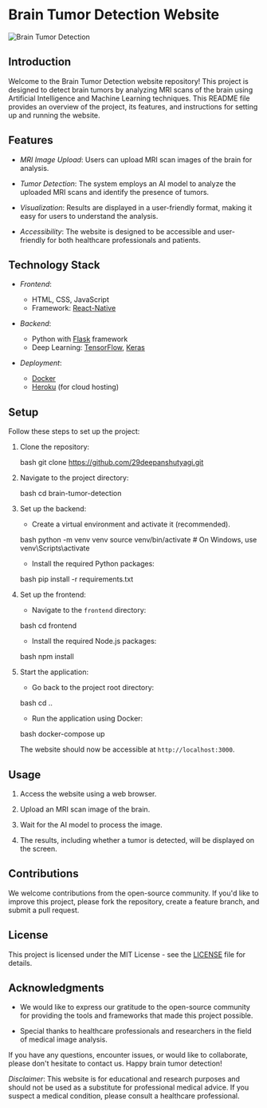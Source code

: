 # Brain Tumor Detection Website

![Brain Tumor Detection](banner.png)

## Introduction

Welcome to the Brain Tumor Detection website repository! This project is designed to detect brain tumors by analyzing MRI scans of the brain using Artificial Intelligence and Machine Learning techniques. This README file provides an overview of the project, its features, and instructions for setting up and running the website.

## Features

- *MRI Image Upload*: Users can upload MRI scan images of the brain for analysis.

- *Tumor Detection*: The system employs an AI model to analyze the uploaded MRI scans and identify the presence of tumors.

- *Visualization*: Results are displayed in a user-friendly format, making it easy for users to understand the analysis.

- *Accessibility*: The website is designed to be accessible and user-friendly for both healthcare professionals and patients.

## Technology Stack

- *Frontend*:
  - HTML, CSS, JavaScript
  - Framework: [React-Native](https://reactnative.org/)
  
- *Backend*:
  - Python with [Flask](https://flask.palletsprojects.com/) framework
  - Deep Learning: [TensorFlow](https://www.tensorflow.org/), [Keras](https://keras.io/)

- *Deployment*:
  - [Docker](https://www.docker.com/)
  - [Heroku](https://www.heroku.com/) (for cloud hosting)

## Setup

Follow these steps to set up the project:

1. Clone the repository:

   bash
   git clone https://github.com/29deepanshutyagi.git
   

2. Navigate to the project directory:

   bash
   cd brain-tumor-detection
   

3. Set up the backend:

   - Create a virtual environment and activate it (recommended).

   bash
   python -m venv venv
   source venv/bin/activate  # On Windows, use venv\Scripts\activate
   

   - Install the required Python packages:

   bash
   pip install -r requirements.txt
   

4. Set up the frontend:

   - Navigate to the `frontend` directory:

   bash
   cd frontend
   

   - Install the required Node.js packages:

   bash
   npm install
   

5. Start the application:

   - Go back to the project root directory:

   bash
   cd ..
   

   - Run the application using Docker:

   bash
   docker-compose up
   

   The website should now be accessible at `http://localhost:3000`.

## Usage

1. Access the website using a web browser.

2. Upload an MRI scan image of the brain.

3. Wait for the AI model to process the image.

4. The results, including whether a tumor is detected, will be displayed on the screen.

## Contributions

We welcome contributions from the open-source community. If you'd like to improve this project, please fork the repository, create a feature branch, and submit a pull request.

## License

This project is licensed under the MIT License - see the [LICENSE](LICENSE) file for details.

## Acknowledgments

- We would like to express our gratitude to the open-source community for providing the tools and frameworks that made this project possible.

- Special thanks to healthcare professionals and researchers in the field of medical image analysis.

If you have any questions, encounter issues, or would like to collaborate, please don't hesitate to contact us. Happy brain tumor detection!

*Disclaimer*: This website is for educational and research purposes and should not be used as a substitute for professional medical advice. If you suspect a medical condition, please consult a healthcare professional.
